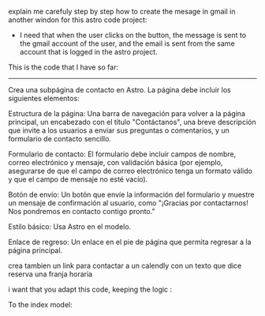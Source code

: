 explain me carefuly step by step how to create the mesage in gmail in another windon for this astro code project: 

* I need that when the user clicks on the button, the message is sent to the gmail account of the user, and the email is sent from the same account that is logged in the astro project.



This is the code that I have so far:


---
 



Crea una subpágina de contacto en Astro. La página debe incluir los siguientes elementos:

Estructura de la página: Una barra de navegación para volver a la página principal, un encabezado con el título "Contáctanos", una breve descripción que invite a los usuarios a enviar sus preguntas o comentarios, y un formulario de contacto sencillo.

Formulario de contacto: El formulario debe incluir campos de nombre, correo electrónico y mensaje, con validación básica (por ejemplo, asegurarse de que el campo de correo electrónico tenga un formato válido y que el campo de mensaje no esté vacío).

Botón de envío: Un botón que envíe la información del formulario y muestre un mensaje de confirmación al usuario, como "¡Gracias por contactarnos! Nos pondremos en contacto contigo pronto."

Estilo básico: Usa Astro en el modelo.

Enlace de regreso: Un enlace en el pie de página que permita regresar a la página principal.

crea tambien un link para contactar a un calendly con un texto que dice reserva una franja horaria 




i want that you adapt this code, keeping the logic : 




To the index model: 
